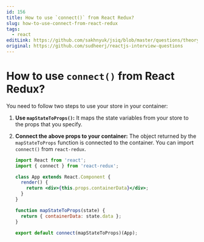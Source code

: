 ```yaml
---
id: 156
title: How to use `connect()` from React Redux?
slug: how-to-use-connect-from-react-redux
tags:
  - react
editLink: https://github.com/sakhnyuk/jsiq/blob/master/questions/theory/react/156.md
original: https://github.com/sudheerj/reactjs-interview-questions
---
```


# How to use `connect()` from React Redux?

You need to follow two steps to use your store in your container:

1. **Use `mapStateToProps()`:** It maps the state variables from your store to the props that you specify.
2. **Connect the above props to your container:** The object returned by the `mapStateToProps` function is connected to the container. You can import `connect()` from `react-redux`.

   ```jsx
   import React from 'react';
   import { connect } from 'react-redux';

   class App extends React.Component {
     render() {
       return <div>{this.props.containerData}</div>;
     }
   }

   function mapStateToProps(state) {
     return { containerData: state.data };
   }

   export default connect(mapStateToProps)(App);
   ```